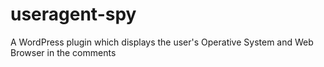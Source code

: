 useragent-spy
=============

A WordPress plugin which displays the user&#39;s Operative System and Web Browser in the comments